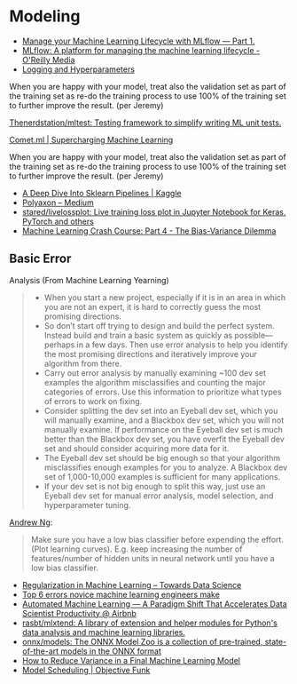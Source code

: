 # Modeling

* [Manage your Machine Learning Lifecycle with MLflow — Part 1.](https://towardsdatascience.com/manage-your-machine-learning-lifecycle-with-mlflow-part-1-a7252c859f72)
* [MLflow: A platform for managing the machine learning lifecycle - O'Reilly Media](https://www.oreilly.com/ideas/mlflow-a-platform-for-managing-the-machine-learning-lifecycle?mkt_tok=eyJpIjoiWXpsaE1HWmhPV1U0WkdGayIsInQiOiJxYWlXblZQdVZFWFMzR3VKUFNmT1wvQ3pmWGZibHU2ZHVLRllRdTVQWjdIU1M4TTN0UmF4VjZsNGtRUmVqcElQYlo1TVRGdHNUXC96RGdxN2luUlc2UUFlRDNOM2dJXC9VUTJjSFJpQWR0WGJtTytMWkd4OHNSMUplSjlScHYycUZ2ZyJ9)
* [Logging and Hyperparameters](https://cs230-stanford.github.io/logging-hyperparams.html)

When you are happy with your model, treat also the validation set as part of the training set as re-do the training process to use 100% of the training set to further improve the result. \(per Jeremy\)

[Thenerdstation/mltest: Testing framework to simplify writing ML unit tests.](https://github.com/Thenerdstation/mltest)

[Comet.ml \| Supercharging Machine Learning](https://www.comet.ml/)

When you are happy with your model, treat also the validation set as part of the training set as re-do the training process to use 100% of the training set to further improve the result. \(per Jeremy\)

* [A Deep Dive Into Sklearn Pipelines \| Kaggle](https://www.kaggle.com/baghern/a-deep-dive-into-sklearn-pipelines/code)
* [Polyaxon – Medium](https://medium.com/polyaxon)
* [stared/livelossplot: Live training loss plot in Jupyter Notebook for Keras, PyTorch and others](https://github.com/stared/livelossplot/)
* [Machine Learning Crash Course: Part 4 - The Bias-Variance Dilemma](https://ml.berkeley.edu/blog/2017/07/13/tutorial-4)

## Basic Error Analysis \(From Machine Learning Yearning\)

> * When you start a new project, especially if it is in an area in which you are not an expert,  it is hard to correctly guess the most promising directions.
> * So don’t start off trying to design and build the perfect system. Instead build and train a   basic system as quickly as possible—perhaps in a few days. Then use error analysis to   help you identify the most promising directions and iteratively improve your algorithm   from there.
> * Carry out error analysis by manually examining ~100 dev set examples the algorithm   misclassifies and counting the major categories of errors. Use this information to   prioritize what types of errors to work on fixing.
> * Consider splitting the dev set into an Eyeball dev set, which you will manually examine,   and a Blackbox dev set, which you will not manually examine. If performance on the   Eyeball dev set is much better than the Blackbox dev set, you have overfit the Eyeball dev   set and should consider acquiring more data for it.
> * The Eyeball dev set should be big enough so that your algorithm misclassifies enough   examples for you to analyze. A Blackbox dev set of 1,000-10,000 examples is sufficient   for many applications.
> * If your dev set is not big enough to split this way, just use an Eyeball dev set for manual   error analysis, model selection, and hyperparameter tuning.



[Andrew Ng](https://www.coursera.org/learn/machine-learning/lecture/K0XQT/getting-lots-of-data-and-artificial-data):

> Make sure you have a low bias classifier before expending the effort. \(Plot learning curves\). E.g. keep increasing the number of features/number of hidden units in neural network until you have a low bias classifier.





* [Regularization in Machine Learning – Towards Data Science](https://towardsdatascience.com/regularization-in-machine-learning-76441ddcf99a)
* [Top 6 errors novice machine learning engineers make](https://medium.com/ai³-theory-practice-business/top-6-errors-novice-machine-learning-engineers-make-e82273d394db)
* [Automated Machine Learning — A Paradigm Shift That Accelerates Data Scientist Productivity @ Airbnb](https://medium.com/airbnb-engineering/automated-machine-learning-a-paradigm-shift-that-accelerates-data-scientist-productivity-airbnb-f1f8a10d61f8)
* [rasbt/mlxtend: A library of extension and helper modules for Python's data analysis and machine learning libraries.](https://github.com/rasbt/mlxtend)
* [onnx/models: The ONNX Model Zoo is a collection of pre-trained, state-of-the-art models in the ONNX format](https://github.com/onnx/models)
* [How to Reduce Variance in a Final Machine Learning Model](https://machinelearningmastery.com/how-to-reduce-model-variance/)
* [Model Scheduling \| Objective Funk](http://nsaphra.github.io/post/model-scheduling/)

